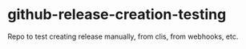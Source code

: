 # github-release-creation-testing
Repo to test creating release manually, from clis, from webhooks, etc.
